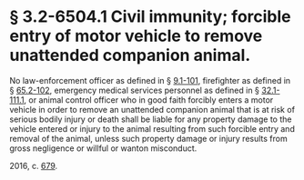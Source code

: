 # § 3.2-6504.1 Civil immunity; forcible entry of motor vehicle to remove unattended companion animal.

<p>No law-enforcement officer as defined in § <a href='http://law.lis.virginia.gov/vacode/9.1-101/'>9.1-101</a>, firefighter as defined in § <a href='http://law.lis.virginia.gov/vacode/65.2-102/'>65.2-102</a>, emergency medical services personnel as defined in § <a href='http://law.lis.virginia.gov/vacode/32.1-111.1/'>32.1-111.1</a>, or animal control officer who in good faith forcibly enters a motor vehicle in order to remove an unattended companion animal that is at risk of serious bodily injury or death shall be liable for any property damage to the vehicle entered or injury to the animal resulting from such forcible entry and removal of the animal, unless such property damage or injury results from gross negligence or willful or wanton misconduct.</p><p>2016, c. <a href='http://lis.virginia.gov/cgi-bin/legp604.exe?161+ful+CHAP0679'>679</a>.</p>